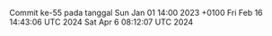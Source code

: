 Commit ke-55 pada tanggal Sun Jan 01 14:00 2023 +0100
Fri Feb 16 14:43:06 UTC 2024
Sat Apr  6 08:12:07 UTC 2024

